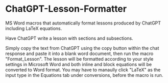 # ChatGPT-Lesson-Formatter
MS Word macros that automatically format lessons produced by ChatGPT including LaTeX equations.

Have ChatGPT write a lesson with sections and subsections.

Simply copy the text from ChatGPT using the copy  button within the chat response and paste it into a blank word document, then run the macro "Format_Lesson". The lesson will be formatted according to your style settings in Microsoft Word and both inline and block equations will be converted to Word format. You may have to manaully click "LaTeX" as the input type in the Equations tab under conversions, before the macro is run.